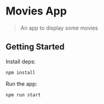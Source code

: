 # Movies App

> An app to display some movies

## Getting Started

Install deps:

```
npm install
```

Run the app:

```
npm run start
```
